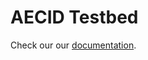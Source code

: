 # AECID Testbed

Check our our [documentation](https://aeciddocs.ait.ac.at/atb-aecid-testbed/current/).
